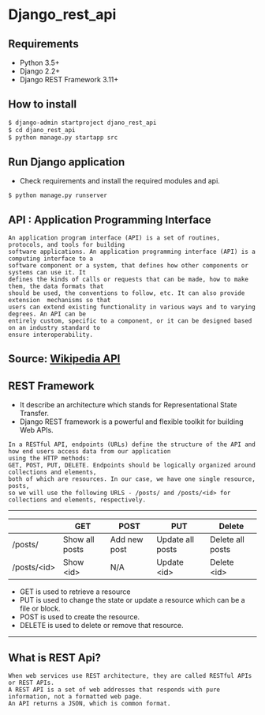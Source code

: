 # Django_rest_api

## Requirements
- Python 3.5+
- Django 2.2+
- Django REST Framework 3.11+


## How to install
```bash
$ django-admin startproject djano_rest_api
$ cd djano_rest_api
$ python manage.py startapp src
```

## Run Django application
- Check requirements and install the required modules and api.
```
$ python manage.py runserver
```


## API : Application Programming Interface
```API
An application program interface (API) is a set of routines, protocols, and tools for building
software applications. An application programming interface (API) is a computing interface to a
software component or a system, that defines how other components or systems can use it. It 
defines the kinds of calls or requests that can be made, how to make them, the data formats that
should be used, the conventions to follow, etc. It can also provide extension  mechanisms so that
users can extend existing functionality in various ways and to varying degrees. An API can be
entirely custom, specific to a component, or it can be designed based on an industry standard to
ensure interoperability. 
```
## Source: [Wikipedia API](https://en.wikipedia.org/wiki/Application_programming_interface)

## REST Framework
- It describe an architecture which stands for Representational State Transfer.
- Django REST framework is a powerful and flexible toolkit for building Web APIs.

```Intro
In a RESTful API, endpoints (URLs) define the structure of the API and how end users access data from our application 
using the HTTP methods:
GET, POST, PUT, DELETE. Endpoints should be logically organized around collections and elements, 
both of which are resources. In our case, we have one single resource, posts, 
so we will use the following URLS - /posts/ and /posts/<id> for collections and elements, respectively.
```

<hr>

|        | GET  | POST | PUT | Delete |
| ------ | ------------- | ------------- | --------| --------|
| /posts/ | Show all posts | Add new post | Update all posts | Delete all posts |
| /posts/\<id> | Show \<id>  | N/A  | 	Update \<id> | Delete \<id> |

- GET is used to retrieve a resource 
- PUT is used to change the state or update a resource which can be a file or block.
- POST is used to create the resource.
- DELETE is used to delete or remove that resource.
<hr>

## What is REST Api?

```api
When web services use REST architecture, they are called RESTful APIs or REST APIs.
A REST API is a set of web addresses that responds with pure information, not a formatted web page.
An API returns a JSON, which is common format.

```






#
```

```


